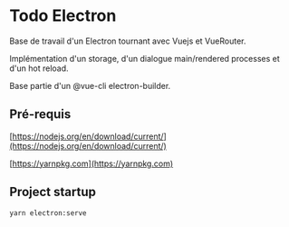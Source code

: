 # Todo Electron

Base de travail d'un Electron tournant avec Vuejs et VueRouter.

Implémentation d'un storage, d'un dialogue main/rendered processes et d'un hot reload.

Base partie d'un @vue-cli electron-builder.

## Pré-requis

[https://nodejs.org/en/download/current/](https://nodejs.org/en/download/current/)

[https://yarnpkg.com](https://yarnpkg.com)

## Project startup

```bash
yarn electron:serve
```
